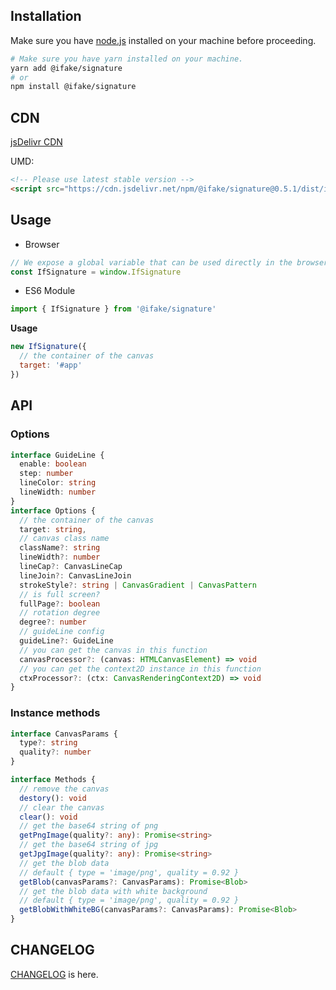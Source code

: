 ## Installation
Make sure you have [node.js](https://nodejs.org/en/) installed on your machine before proceeding.
```sh
# Make sure you have yarn installed on your machine.
yarn add @ifake/signature
# or
npm install @ifake/signature
```

## CDN
[jsDelivr CDN](https://www.jsdelivr.com/package/npm/@ifake/signature)

UMD:

```html
<!-- Please use latest stable version -->
<script src="https://cdn.jsdelivr.net/npm/@ifake/signature@0.5.1/dist/index.umd.min.js"></script>
```

## Usage

- Browser

```js
// We expose a global variable that can be used directly in the browser.
const IfSignature = window.IfSignature
```

- ES6 Module

```js
import { IfSignature } from '@ifake/signature'
```

**Usage**
```js
new IfSignature({
  // the container of the canvas
  target: '#app'
})
```

## API
### Options
```ts
interface GuideLine {
  enable: boolean
  step: number
  lineColor: string
  lineWidth: number
}
interface Options {
  // the container of the canvas
  target: string,
  // canvas class name
  className?: string
  lineWidth?: number
  lineCap?: CanvasLineCap
  lineJoin?: CanvasLineJoin
  strokeStyle?: string | CanvasGradient | CanvasPattern
  // is full screen?
  fullPage?: boolean
  // rotation degree
  degree?: number
  // guideLine config
  guideLine?: GuideLine
  // you can get the canvas in this function
  canvasProcessor?: (canvas: HTMLCanvasElement) => void
  // you can get the context2D instance in this function
  ctxProcessor?: (ctx: CanvasRenderingContext2D) => void
}
```

### Instance methods

```ts
interface CanvasParams {
  type?: string 
  quality?: number
}

interface Methods {
  // remove the canvas
  destory(): void
  // clear the canvas
  clear(): void
  // get the base64 string of png
  getPngImage(quality?: any): Promise<string>
  // get the base64 string of jpg
  getJpgImage(quality?: any): Promise<string>
  // get the blob data
  // default { type = 'image/png', quality = 0.92 } 
  getBlob(canvasParams?: CanvasParams): Promise<Blob>
  // get the blob data with white background
  // default { type = 'image/png', quality = 0.92 } 
  getBlobWithWhiteBG(canvasParams?: CanvasParams): Promise<Blob>
}
```

## CHANGELOG
[CHANGELOG](https://github.com/ifakejs/signature/blob/master/CHANGELOG.md) is here.